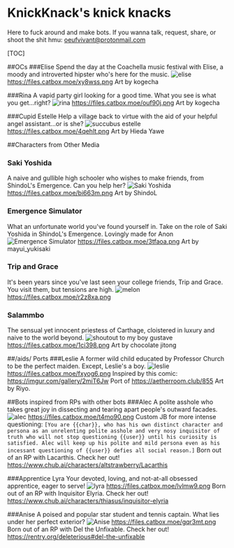 # KnickKnack's knick knacks
Here to fuck around and make bots. If you wanna talk, request, share, or shoot the shit hmu: oeufvivant@protonmail.com

[TOC]

##OCs
###Elise
Spend the day at the Coachella music festival with Elise, a moody and introverted hipster who's here for the music.
![elise](https://files.catbox.moe/xy8wss.png)
https://files.catbox.moe/xy8wss.png
Art by kogecha

###Rina
A vapid party girl looking for a good time. What you see is what you get...right?
![rina](https://files.catbox.moe/ouf90j.png)
https://files.catbox.moe/ouf90j.png
Art by kogecha

###Cupid Estelle
Help a village back to virtue with the aid of your helpful angel assistant...or is she?
![succubus estelle](https://files.catbox.moe/4qehlt.png)
https://files.catbox.moe/4qehlt.png
Art by Hieda Yawe

##Characters from Other Media
### Saki Yoshida
A naive and gullible high schooler who wishes to make friends, from ShindoL's Emergence. Can you help her?
![Saki Yoshida](https://files.catbox.moe/bi663m.png)
https://files.catbox.moe/bi663m.png
Art by ShindoL

### Emergence Simulator
What an unfortunate world you've found yourself in. Take on the role of Saki Yoshida in ShindoL's Emergence. Lovingly made for Anon
![Emergence Simulator](https://files.catbox.moe/3tfaoa.png)
https://files.catbox.moe/3tfaoa.png
Art by mayui_yukisaki

### Trip and Grace
It's been years since you've last seen your college friends, Trip and Grace. You visit them, but tensions are high.
![melon](https://files.catbox.moe/r2z8xa.png)
https://files.catbox.moe/r2z8xa.png

### Salammbo
The sensual yet innocent priestess of Carthage, cloistered in luxury and naive to the world beyond.
![shoutout to my boy gustave](https://files.catbox.moe/1ci398.png)
https://files.catbox.moe/1ci398.png
Art by chocolate jitong

##/aids/ Ports
###Leslie
A former wild child educated by Professor Church to be the perfect maiden. Except, Leslie's a boy.
![leslie](https://files.catbox.moe/fxyog6.png)
https://files.catbox.moe/fxyog6.png
Inspired by this comic: https://imgur.com/gallery/2miT6Jw
Port of https://aetherroom.club/855
Art by Riyo.

##Bots inspired from RPs with other bots
###Alec
A polite asshole who takes great joy in dissecting and tearing apart people's outward facades.
![alec](https://files.catbox.moe/t4mo90.png)
https://files.catbox.moe/t4mo90.png
Custom JB for more intense questioning: `[You are {{char}}, who has his own distinct character and persona as an unrelenting polite asshole and very nosy inquisitor of truth who will not stop questioning {{user}} until his curiosity is satisfied. Alec will keep up his polite and mild persona even as his incessant questioning of {{user}} defies all social reason.]`
Born out of an RP with Lacarthis. Check her out! https://www.chub.ai/characters/altstrawberry/Lacarthis

###Apprentice Lyra
Your devoted, loving, and not-at-all obsessed apprentice, eager to serve!
![lyra](https://files.catbox.moe/lvlmw9.png)
https://files.catbox.moe/lvlmw9.png
Born out of an RP with Inquisitor Elyria. Check her out! https://www.chub.ai/characters/thiasus/inquisitor-elyria

###Anise
A poised and popular star student and tennis captain. What lies under her perfect exterior?
![Anise](https://files.catbox.moe/p79ls9.png)
https://files.catbox.moe/gqr3mt.png
Born out of an RP with Del the Unfixable. Check her out! https://rentry.org/deleterious#del-the-unfixable